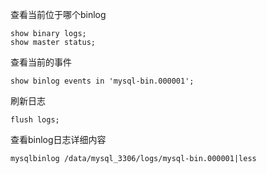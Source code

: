 查看当前位于哪个binlog

```
show binary logs;
show master status;
```

查看当前的事件

```
show binlog events in 'mysql-bin.000001';
```

刷新日志

```
flush logs;
```

查看binlog日志详细内容

```
mysqlbinlog /data/mysql_3306/logs/mysql-bin.000001|less
```
